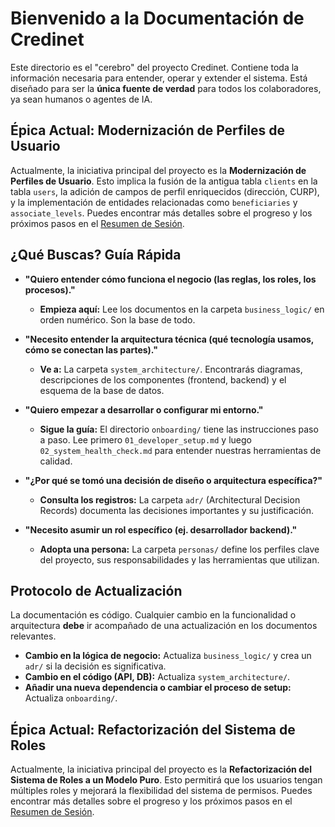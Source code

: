 # Bienvenido a la Documentación de Credinet

Este directorio es el "cerebro" del proyecto Credinet. Contiene toda la información necesaria para entender, operar y extender el sistema. Está diseñado para ser la **única fuente de verdad** para todos los colaboradores, ya sean humanos o agentes de IA.

## Épica Actual: Modernización de Perfiles de Usuario

Actualmente, la iniciativa principal del proyecto es la **Modernización de Perfiles de Usuario**. Esto implica la fusión de la antigua tabla `clients` en la tabla `users`, la adición de campos de perfil enriquecidos (dirección, CURP), y la implementación de entidades relacionadas como `beneficiaries` y `associate_levels`. Puedes encontrar más detalles sobre el progreso y los próximos pasos en el [Resumen de Sesión](./session_summary.md).

## ¿Qué Buscas? Guía Rápida

-   **"Quiero entender cómo funciona el negocio (las reglas, los roles, los procesos)."**
    -   **Empieza aquí:** Lee los documentos en la carpeta `business_logic/` en orden numérico. Son la base de todo.

-   **"Necesito entender la arquitectura técnica (qué tecnología usamos, cómo se conectan las partes)."**
    -   **Ve a:** La carpeta `system_architecture/`. Encontrarás diagramas, descripciones de los componentes (frontend, backend) y el esquema de la base de datos.

-   **"Quiero empezar a desarrollar o configurar mi entorno."**
    -   **Sigue la guía:** El directorio `onboarding/` tiene las instrucciones paso a paso. Lee primero `01_developer_setup.md` y luego `02_system_health_check.md` para entender nuestras herramientas de calidad.

-   **"¿Por qué se tomó una decisión de diseño o arquitectura específica?"**
    -   **Consulta los registros:** La carpeta `adr/` (Architectural Decision Records) documenta las decisiones importantes y su justificación.

-   **"Necesito asumir un rol específico (ej. desarrollador backend)."**
    -   **Adopta una persona:** La carpeta `personas/` define los perfiles clave del proyecto, sus responsabilidades y las herramientas que utilizan.

## Protocolo de Actualización

La documentación es código. Cualquier cambio en la funcionalidad o arquitectura **debe** ir acompañado de una actualización en los documentos relevantes.

-   **Cambio en la lógica de negocio:** Actualiza `business_logic/` y crea un `adr/` si la decisión es significativa.
-   **Cambio en el código (API, DB):** Actualiza `system_architecture/`.
-   **Añadir una nueva dependencia o cambiar el proceso de setup:** Actualiza `onboarding/`.

## Épica Actual: Refactorización del Sistema de Roles

Actualmente, la iniciativa principal del proyecto es la **Refactorización del Sistema de Roles a un Modelo Puro**. Esto permitirá que los usuarios tengan múltiples roles y mejorará la flexibilidad del sistema de permisos. Puedes encontrar más detalles sobre el progreso y los próximos pasos en el [Resumen de Sesión](./session_summary.md).
